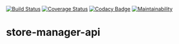 [![Build Status](https://travis-ci.com/OlalKeith/store-manager-api.svg?branch=ch-api-161204773)](https://travis-ci.com/OlalKeith/store-manager-api)
[![Coverage Status](https://coveralls.io/repos/github/OlalKeith/store-manager-api/badge.svg?branch=ch-api-161204773)](https://coveralls.io/github/OlalKeith/store-manager-api?branch=ch-api-161204773)
[![Codacy Badge](https://api.codacy.com/project/badge/Grade/fe4e6ffc1a564b49b37429f02dab1ed5)](https://www.codacy.com/app/OlalKeith/store-manager-api?utm_source=github.com&amp;utm_medium=referral&amp;utm_content=OlalKeith/store-manager-api&amp;utm_campaign=Badge_Grade)
[![Maintainability](https://api.codeclimate.com/v1/badges/3c6b96e9d1dae3c79a23/maintainability)](https://codeclimate.com/github/OlalKeith/store-manager-api/maintainability)

# store-manager-api